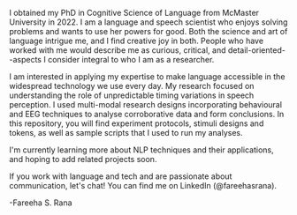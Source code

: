 I obtained my PhD in Cognitive Science of Language from McMaster University in 2022. I am a language and speech scientist who enjoys solving problems and wants to use her powers for good. Both the science and art of language intrigue me, and I find creative joy in both. People who have worked with me would describe me as curious, critical, and detail-oriented--aspects I consider integral to who I am as a researcher. 

I am interested in applying my expertise to make language accessible in the widespread technology we use every day. My research focused on understanding the role of unpredictable timing variations in speech perception. I used multi-modal research designs incorporating behavioural and EEG techniques to analyse corroborative data and form conclusions. In this repository, you will find experiment protocols, stimuli designs and tokens, as well as sample scripts that I used to run my analyses.

I'm currently learning more about NLP techniques and their applications, and hoping to add related projects soon.

If you work with language and tech and are passionate about communication, let's chat! You can find me on LinkedIn (@fareehasrana).

-Fareeha S. Rana

<!---
fsrana13/fsrana13 is a ✨ special ✨ repository because its `README.md` (this file) appears on your GitHub profile.
You can click the Preview link to take a look at your changes.
--->
